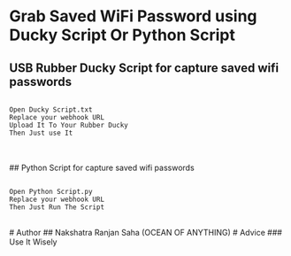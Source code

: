 # Grab Saved WiFi Password using Ducky Script Or Python Script
## USB Rubber Ducky Script for capture saved wifi passwords
<pre>
<code>
Open Ducky Script.txt
Replace your webhook URL
Upload It To Your Rubber Ducky
Then Just use It
</code>
</pre>
<br>
## Python Script for capture saved wifi passwords
<pre>
<code>
Open Python Script.py
Replace your webhook URL
Then Just Run The Script
</code>
</pre>
# Author
## Nakshatra Ranjan Saha (OCEAN OF ANYTHING)
# Advice
### Use It Wisely